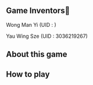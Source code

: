 ## Game Inventors🤖
Wong Man Yi (UID : )

Yau Wing Sze (UID : 3036219267) 

## About this game

## How to play

